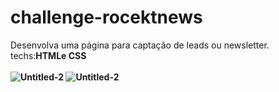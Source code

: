 # challenge-rocektnews
Desenvolva uma página para captação de leads ou newsletter.</br>
techs:<b>HTML<b/>e <b>CSS<b/></br>
 </br>
![Untitled-2](https://user-images.githubusercontent.com/63961258/140648387-16f82fc8-601c-465b-af70-54ddcb14be16.png)
![Untitled-2](https://user-images.githubusercontent.com/63961258/140648434-683035b3-b60d-470b-96a1-36741151d5e6.png)
